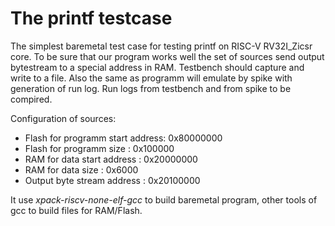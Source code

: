 # The printf testcase

The simplest baremetal test case for testing printf on RISC-V RV32I_Zicsr core. To be sure that our program works well the set of sources send output bytestream to a special address in RAM. Testbench should capture and write to a file. Also the same as programm will emulate by spike with generation of run log. Run logs from testbench and from spike to be compired.

Configuration of sources:

 - Flash for programm start address: 0x80000000
 - Flash for programm size         : 0x100000
 - RAM for data start address      : 0x20000000
 - RAM for data size               : 0x6000
 - Output byte stream address      : 0x20100000

It use *xpack-riscv-none-elf-gcc* to build baremetal program, other tools of gcc to build files for RAM/Flash.
